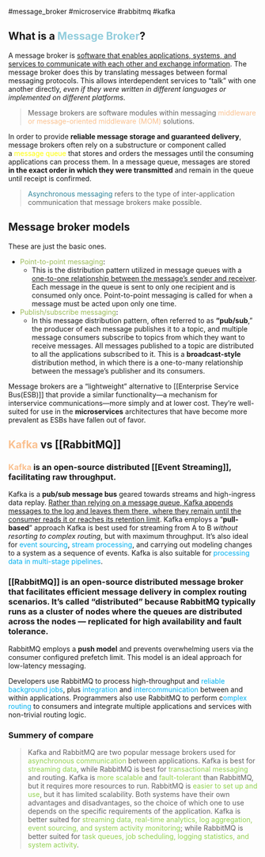 #message_broker #microservice #rabbitmq #kafka
## What is a <font color="#92cddc">Message Broker</font>?
A message broker is <u>software that enables applications, systems, and services to communicate with each other and exchange information</u>. The message broker does this by translating messages between formal messaging protocols. This allows interdependent services to “talk” with one another directly, *even if they were written in different languages or implemented on different platforms*.

>Message brokers are software modules within messaging <font color="#fac08f">middleware or message-oriented middleware (MOM)</font> solutions.

In order to provide **reliable message storage and guaranteed delivery**, message brokers often rely on a substructure or component called a <font color="#ffff00">message queue</font> that stores and orders the messages until the consuming applications can process them. In a message queue, messages are stored **in the exact order in which they were transmitted** and remain in the queue until receipt is confirmed.

> <font color="#31859b">Asynchronous messaging</font> refers to the type of inter-application communication that message brokers make possible.

## Message broker models
These are just the basic ones.
* <font color="#9bbb59">Point-to-point messaging</font>:
	* This is the distribution pattern utilized in message queues with a<u> one-to-one relationship between the message’s sender and receiver</u>. Each message in the queue is sent to only one recipient and is consumed only once. Point-to-point messaging is called for when a message must be acted upon only one time.
* <font color="#9bbb59">Publish/subscribe messaging</font>:
	* In this message distribution pattern, often referred to as **“pub/sub**,” the producer of each message publishes it to a topic, and multiple message consumers subscribe to topics from which they want to receive messages. All messages published to a topic are distributed to all the applications subscribed to it. This is a **broadcast-style** distribution method, in which there is a one-to-many relationship between the message’s publisher and its consumers.

Message brokers are a “lightweight” alternative to [[Enterprise Service Bus(ESB)]] that provide a similar functionality—a mechanism for interservice communications—more simply and at lower cost. They’re well-suited for use in the **microservices** architectures that have become more prevalent as ESBs have fallen out of favor.

## <font color="#fac08f">Kafka</font> vs [[RabbitMQ]]

### <font color="#fac08f">Kafka</font> is an open-source distributed [[Event Streaming]], facilitating raw throughput.
Kafka is a **pub/sub message bus** geared towards streams and high-ingress data replay. <u>Rather than relying on a message queue, Kafka appends messages to the log and leaves them there, where they remain until the consumer reads it or reaches its retention limit</u>.
Kafka employs a “**pull-based**” approach
Kafka is best used for streaming from A to B *without resorting to complex routing*, but with maximum throughput. It’s also ideal for<font color="#00b0f0"> event sourcing</font>, <font color="#00b0f0">stream processing</font>, and carrying out modeling changes to a system as a sequence of events. Kafka is also suitable for <font color="#00b0f0">processing data in multi-stage pipelines</font>.

### [[RabbitMQ]] is an open-source distributed message broker that facilitates efficient message delivery in **complex routing** scenarios. It’s called “distributed” because RabbitMQ typically runs as a cluster of nodes where the queues are distributed across the nodes — replicated for high availability and fault tolerance.

RabbitMQ employs a **push model** and prevents overwhelming users via the consumer configured prefetch limit. This model is an ideal approach for low-latency messaging.

Developers use RabbitMQ to process high-throughput and <font color="#00b0f0">reliable background jobs</font>, plus <font color="#00b0f0">integration</font> and <font color="#00b0f0">intercommunication</font> between and within applications. Programmers also use RabbitMQ to perform c<font color="#00b0f0">omplex routing</font> to consumers and integrate multiple applications and services with non-trivial routing logic.

### Summery of compare
>Kafka and RabbitMQ are two popular message brokers used for <font color="#92d050">asynchronous communication</font> between applications. Kafka is best for <font color="#92d050">streaming data</font>, while RabbitMQ is best for <font color="#92d050">transactional messaging</font> and routing. Kafka is <font color="#92d050">more scalable</font> and <font color="#92d050">fault-tolerant</font> than RabbitMQ, but it requires more resources to run. RabbitMQ is <font color="#92d050">easier to set up and use</font>, but it has limited scalability. Both systems have their own advantages and disadvantages, so the choice of which one to use depends on the specific requirements of the application. Kafka is better suited for <font color="#92d050">streaming data, real-time analytics, log aggregation, event sourcing, and system activity monitoring</font>; while RabbitMQ is better suited for <font color="#92d050">task queues, job scheduling, logging statistics, and system activity</font>.